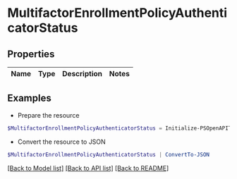 # MultifactorEnrollmentPolicyAuthenticatorStatus
## Properties

Name | Type | Description | Notes
------------ | ------------- | ------------- | -------------

## Examples

- Prepare the resource
```powershell
$MultifactorEnrollmentPolicyAuthenticatorStatus = Initialize-PSOpenAPIToolsMultifactorEnrollmentPolicyAuthenticatorStatus 
```

- Convert the resource to JSON
```powershell
$MultifactorEnrollmentPolicyAuthenticatorStatus | ConvertTo-JSON
```

[[Back to Model list]](../README.md#documentation-for-models) [[Back to API list]](../README.md#documentation-for-api-endpoints) [[Back to README]](../README.md)

